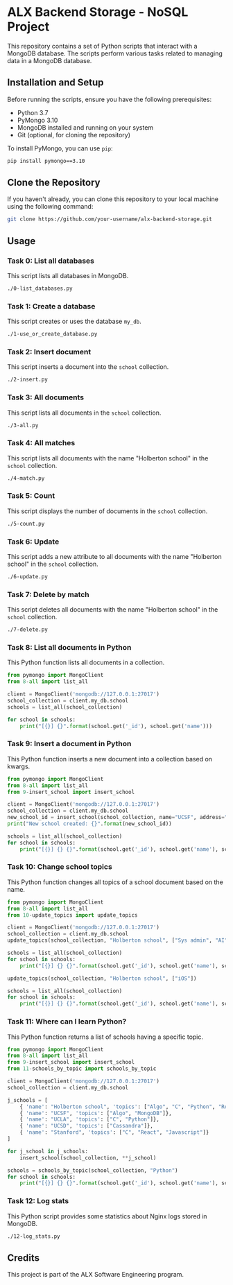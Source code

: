 # ALX Backend Storage - NoSQL Project

This repository contains a set of Python scripts that interact with a MongoDB database. The scripts perform various tasks related to managing data in a MongoDB database.

## Installation and Setup

Before running the scripts, ensure you have the following prerequisites:

- Python 3.7
- PyMongo 3.10
- MongoDB installed and running on your system
- Git (optional, for cloning the repository)

To install PyMongo, you can use `pip`:

```bash
pip install pymongo==3.10
```

## Clone the Repository

If you haven't already, you can clone this repository to your local machine using the following command:

```bash
git clone https://github.com/your-username/alx-backend-storage.git
```

## Usage

### Task 0: List all databases

This script lists all databases in MongoDB.

```bash
./0-list_databases.py
```

### Task 1: Create a database

This script creates or uses the database `my_db`.

```bash
./1-use_or_create_database.py
```

### Task 2: Insert document

This script inserts a document into the `school` collection.

```bash
./2-insert.py
```

### Task 3: All documents

This script lists all documents in the `school` collection.

```bash
./3-all.py
```

### Task 4: All matches

This script lists all documents with the name "Holberton school" in the `school` collection.

```bash
./4-match.py
```

### Task 5: Count

This script displays the number of documents in the `school` collection.

```bash
./5-count.py
```

### Task 6: Update

This script adds a new attribute to all documents with the name "Holberton school" in the `school` collection.

```bash
./6-update.py
```

### Task 7: Delete by match

This script deletes all documents with the name "Holberton school" in the `school` collection.

```bash
./7-delete.py
```

### Task 8: List all documents in Python

This Python function lists all documents in a collection.

```python
from pymongo import MongoClient
from 8-all import list_all

client = MongoClient('mongodb://127.0.0.1:27017')
school_collection = client.my_db.school
schools = list_all(school_collection)

for school in schools:
    print("[{}] {}".format(school.get('_id'), school.get('name')))
```

### Task 9: Insert a document in Python

This Python function inserts a new document into a collection based on kwargs.

```python
from pymongo import MongoClient
from 8-all import list_all
from 9-insert_school import insert_school

client = MongoClient('mongodb://127.0.0.1:27017')
school_collection = client.my_db.school
new_school_id = insert_school(school_collection, name="UCSF", address="505 Parnassus Ave")
print("New school created: {}".format(new_school_id))

schools = list_all(school_collection)
for school in schools:
    print("[{}] {} {}".format(school.get('_id'), school.get('name'), school.get('address', "")))
```

### Task 10: Change school topics

This Python function changes all topics of a school document based on the name.

```python
from pymongo import MongoClient
from 8-all import list_all
from 10-update_topics import update_topics

client = MongoClient('mongodb://127.0.0.1:27017')
school_collection = client.my_db.school
update_topics(school_collection, "Holberton school", ["Sys admin", "AI", "Algorithm"])

schools = list_all(school_collection)
for school in schools:
    print("[{}] {} {}".format(school.get('_id'), school.get('name'), school.get('topics', "")))

update_topics(school_collection, "Holberton school", ["iOS"])

schools = list_all(school_collection)
for school in schools:
    print("[{}] {} {}".format(school.get('_id'), school.get('name'), school.get('topics', "")))
```

### Task 11: Where can I learn Python?

This Python function returns a list of schools having a specific topic.

```python
from pymongo import MongoClient
from 8-all import list_all
from 9-insert_school import insert_school
from 11-schools_by_topic import schools_by_topic

client = MongoClient('mongodb://127.0.0.1:27017')
school_collection = client.my_db.school

j_schools = [
    { 'name': "Holberton school", 'topics': ["Algo", "C", "Python", "React"]},
    { 'name': "UCSF", 'topics': ["Algo", "MongoDB"]},
    { 'name': "UCLA", 'topics': ["C", "Python"]},
    { 'name': "UCSD", 'topics': ["Cassandra"]},
    { 'name': "Stanford", 'topics': ["C", "React", "Javascript"]}
]

for j_school in j_schools:
    insert_school(school_collection, **j_school)

schools = schools_by_topic(school_collection, "Python")
for school in schools:
    print("[{}] {} {}".format(school.get('_id'), school.get('name'), school.get('topics', "")))
```

### Task 12: Log stats

This Python script provides some statistics about Nginx logs stored in MongoDB.

```bash
./12-log_stats.py
```

## Credits

This project is part of the ALX Software Engineering program.


